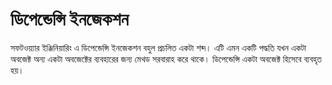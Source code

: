 # ডিপেন্ডেন্সি ইনজেকশন
সফটওয়্যার ইঞ্জিনিয়ারিং এ ডিপেন্ডেন্সি ইনজেকশন বহুল প্রচলিত একটা শব্দ। এটি এমন একটি পদ্ধতি যখন একটা অবজেক্ট অন্য একটা অবজেক্টের ব্যবহারের জন্য মেথড সরবারাহ করে থাকে। ডিপেন্ডেন্সি একটা অবজেক্ট হিসেবে ব্যবহৃত হয়।             
